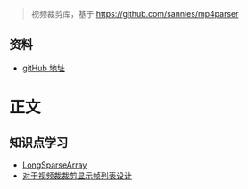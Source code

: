> 视频裁剪库，基于 https://github.com/sannies/mp4parser
## 资料
* [gitHub 地址](https://github.com/titansgroup/k4l-video-trimmer)
# 正文
## 知识点学习
* [LongSparseArray](../../../数据结构/Android常用数据结构LongSparseArray.md) 
* [对于视频裁裁剪显示帧列表设计](对于视频裁裁剪显示帧列表设计.md)